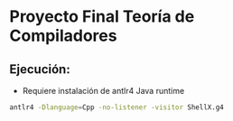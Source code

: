 # Proyecto Final Teoría de Compiladores

## Ejecución:
- Requiere instalación de antlr4 Java runtime
```bash
antlr4 -Dlanguage=Cpp -no-listener -visitor ShellX.g4
```